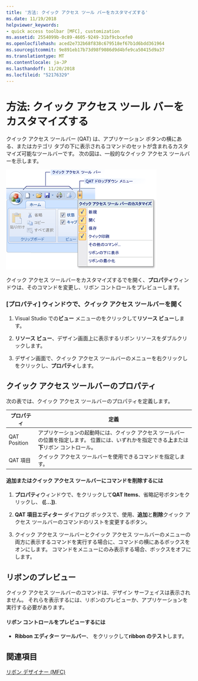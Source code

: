 ```yaml
---
title: '方法: クイック アクセス ツール バーをカスタマイズする'
ms.date: 11/19/2018
helpviewer_keywords:
- quick access toolbar [MFC], customization
ms.assetid: 2554099b-0c89-4605-9249-31bf9cbcefe0
ms.openlocfilehash: aced2e732b68f838c679518ef67b1d6bdd361964
ms.sourcegitcommit: 9e891eb17b73d98f9086d9d4bfe9ca50415d9a37
ms.translationtype: MT
ms.contentlocale: ja-JP
ms.lasthandoff: 11/20/2018
ms.locfileid: "52176329"
---
```

# <a name="how-to-customize-the-quick-access-toolbar"></a>方法: クイック アクセス ツール バーをカスタマイズする

クイック アクセス ツールバー (QAT) は、アプリケーション ボタンの横にある、またはカテゴリ タブの下に表示されるコマンドのセットが含まれるカスタマイズ可能なツールバーです。 次の図は、一般的なクイック アクセス ツールバーを示します。

![MFC リボンのクイック アクセス ツールバー](../mfc/media/quick_access_toolbar.png "MFC リボンのクイック アクセス ツールバー")

クイック アクセス ツールバーをカスタマイズするでを開く、**プロパティ**ウィンドウは、そのコマンドを変更し、リボン コントロールをプレビューします。

### <a name="to-open-the-quick-access-toolbar-in-the-properties-window"></a>[プロパティ] ウィンドウで、クイック アクセス ツールバーを開く

1. Visual Studio での**ビュー**  メニューのをクリックして**リソース ビュー**します。

1. **リソース ビュー**、デザイン画面上に表示するリボン リソースをダブルクリックします。

1. デザイン画面で、クイック アクセス ツールバーのメニューを右クリックし をクリックし、**プロパティ**します。

## <a name="quick-access-toolbar-properties"></a>クイック アクセス ツールバーのプロパティ

次の表では、クイック アクセス ツールバーのプロパティを定義します。

|プロパティ|定義|
|--------------|----------------|
|QAT Position|アプリケーションの起動時には、クイック アクセス ツールバーの位置を指定します。 位置には、いずれかを指定できる**上**または**下**リボン コントロール。|
|QAT 項目|クイック アクセス ツールバーを使用できるコマンドを指定します。|

#### <a name="to-add-or-remove-commands-on-the-quick-access-toolbar"></a>追加またはクイック アクセス ツールバーにコマンドを削除するには

1. **プロパティ**ウィンドウで、をクリックして**QAT Items**、省略記号ボタンをクリックし、 **([...])**.

1. **QAT 項目エディター**  ダイアログ ボックスで、使用、**追加**と**削除**クイック アクセス ツールバーのコマンドのリストを変更するボタン。

1. クイック アクセス ツールバーとクイック アクセス ツールバーのメニューの両方に表示するコマンドを実行する場合に、コマンドの横にあるボックスをオンにします。 コマンドをメニューにのみ表示する場合、ボックスをオフにします。

## <a name="previewing-the-ribbon"></a>リボンのプレビュー

クイック アクセス ツールバーのコマンドは、デザイン サーフェイスは表示されません。 それらを表示するには、リボンのプレビューか、アプリケーションを実行する必要があります。

#### <a name="to-preview-the-ribbon-control"></a>リボン コントロールをプレビューするには

- **Ribbon エディター ツールバー**、 をクリックして**ribbon のテスト**します。

## <a name="see-also"></a>関連項目

[リボン デザイナー (MFC)](../mfc/ribbon-designer-mfc.md)
